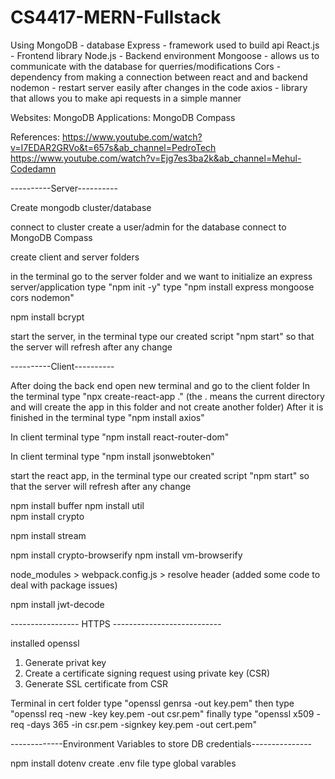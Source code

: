 # CS4417-MERN-Fullstack
Using 
MongoDB - database
Express - framework used to build api
React.js - Frontend library
Node.js - Backend environment
Mongoose - allows us to communicate with the database for querries/modifications
Cors - dependency from making a connection between react and and backend
nodemon - restart server easily after changes in the code
axios - library that allows you to make api requests in a simple manner

Websites: MongoDB
Applications: MongoDB Compass

References:
https://www.youtube.com/watch?v=I7EDAR2GRVo&t=657s&ab_channel=PedroTech
https://www.youtube.com/watch?v=Ejg7es3ba2k&ab_channel=Mehul-Codedamn 

----------Server----------

Create mongodb cluster/database

connect to cluster
    create a user/admin for the database
connect to MongoDB Compass


create client and server folders


in the terminal go to the server folder and we want to initialize an express server/application
    type "npm init -y"
    type "npm install express mongoose cors nodemon"

npm install bcrypt 


start the server, in the terminal type our created script "npm start" so that the server will refresh after any change

----------Client----------

After doing the back end open new terminal and go to the client folder
In the terminal type "npx create-react-app ." (the . means the current directory and will create the app in this folder and not create another folder)
After it is finished in the terminal type "npm install axios"

In client terminal type "npm install react-router-dom"

In client terminal type "npm install jsonwebtoken"

start the react app, in the terminal type our created script "npm start" so that the server will refresh after any change

npm install buffer
npm install util  
npm install crypto

npm install stream  

npm install crypto-browserify
npm install vm-browserify

node_modules > webpack.config.js > resolve header (added some code to deal with package issues)

npm install jwt-decode 



----------------- HTTPS ---------------------------

installed openssl
1. Generate privat key
2. Create a certificate signing request using private key (CSR)
3. Generate SSL certificate from CSR

Terminal in cert folder type "openssl genrsa -out key.pem"
then type "openssl req -new -key key.pem -out csr.pem"
finally type "openssl x509 -req -days 365 -in csr.pem -signkey key.pem -out cert.pem"





-------------Environment Variables to store DB credentials---------------

npm install dotenv
create .env file
type global varables
